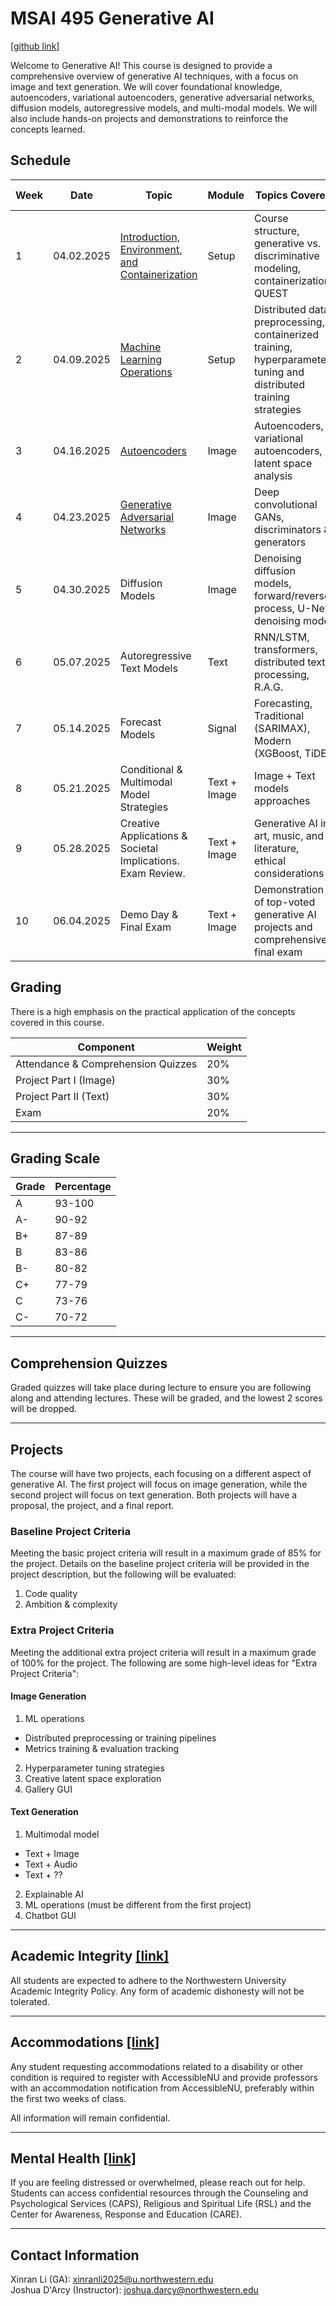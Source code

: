 # MSAI 495 Generative AI 
[[github link](https://github.com/drc-cs/SPRING25-GENERATIVE-AI)]

Welcome to Generative AI! This course is designed to provide a comprehensive overview of generative AI techniques, with a focus on image and text generation. We will cover foundational knowledge, autoencoders, variational autoencoders, generative adversarial networks, diffusion models, autoregressive models, and multi-modal models. We will also include hands-on projects and demonstrations to reinforce the concepts learned.

## Schedule

| Week | Date       | Topic   | Module       | Topics Covered  | Modern Architectures | Project Milestone |
|------|------------|--------------------------------------|--------------|--------------------------------------------------------------------------------| -- | -- |
| 1    | 04.02.2025 | [Introduction, Environment, and Containerization](https://drc-cs.github.io/SPRING25-GENERATIVE-AI/lectures/L01/#/) | Setup | Course structure, generative vs. discriminative modeling, containerization, QUEST | -- | -- |
| 2    | 04.09.2025 | [Machine Learning Operations](https://drc-cs.github.io/SPRING25-GENERATIVE-AI/lectures/L02/#/) | Setup | Distributed data preprocessing, containerized training, hyperparameter tuning and distributed training strategies | -- | Image Proposal |
| 3    | 04.16.2025 | [Autoencoders](https://drc-cs.github.io/SPRING25-GENERATIVE-AI/lectures/L03/#/) | Image | Autoencoders, variational autoencoders, latent space analysis | VAE, $\beta$-VAE | -- |
| 4    | 04.23.2025 | [Generative Adversarial Networks](https://drc-cs.github.io/SPRING25-GENERATIVE-AI/lectures/L04/#/) | Image | Deep convolutional GANs, discriminators & generators | WGAN-GP, Conditional GANs | -- |
| 5    | 04.30.2025 | Diffusion Models | Image | Denoising diffusion models, forward/reverse process, U-Net denoising model | DDIM, Imagen, Stable Diffusion | -- |
| 6    | 05.07.2025 | Autoregressive Text Models | Text | RNN/LSTM, transformers, distributed text processing, R.A.G. | GPT, BERT, T5 | Image Project |
| 7    | 05.14.2025 | Forecast Models | Signal | Forecasting, Traditional (SARIMAX), Modern (XGBoost, TiDE) | SARIMAX, XGBoost, TiDE | Text Proposal |
| 8    | 05.21.2025 | Conditional & Multimodal Model Strategies | Text + Image | Image + Text models approaches | CLIP, DALL-E, BLIP | -- |
| 9    | 05.28.2025 | Creative Applications & Societal Implications. Exam Review. | Text + Image | Generative AI in art, music, and literature, ethical considerations | GPT Storyteller, MusicGen | -- |
| 10   | 06.04.2025 | Demo Day & Final Exam | Text + Image | Demonstration of top-voted generative AI projects and comprehensive final exam | -- | Text Project |

## Grading

There is a high emphasis on the practical application of the concepts covered in this course.

| Component | Weight |
| --- | --- |
| Attendance & Comprehension Quizzes | 20% |
| Project Part I (Image) | 30% |
| Project Part II (Text) | 30% |
| Exam | 20% |

------

## Grading Scale

| Grade | Percentage |
| --- | --- |
| A | 93-100 |
| A- | 90-92 |
| B+ | 87-89 |
| B | 83-86 |
| B- | 80-82 |
| C+ | 77-79 |
| C | 73-76 |
| C- | 70-72 |

------

## Comprehension Quizzes

Graded quizzes will take place during lecture to ensure you are following along and attending lectures. These will be graded, and the lowest 2 scores will be dropped. 

------

## Projects

The course will have two projects, each focusing on a different aspect of generative AI. The first project will focus on image generation, while the second project will focus on text generation. Both projects will have a proposal, the project, and a final report.

### Baseline Project Criteria

Meeting the basic project criteria will result in a maximum grade of 85% for the project. Details on the baseline project criteria will be provided in the project description, but the following will be evaluated:

1. Code quality
2. Ambition & complexity

### Extra Project Criteria

Meeting the additional extra project criteria will result in a maximum grade of 100% for the project. The following are some high-level ideas for "Extra Project Criteria":

#### Image Generation

1. ML operations
- Distributed preprocessing or training pipelines
- Metrics training & evaluation tracking
2. Hyperparameter tuning strategies
3. Creative latent space exploration
4. Gallery GUI

#### Text Generation

1. Multimodal model
- Text + Image
- Text + Audio
- Text + ??
2. Explainable AI
3. ML operations (must be different from the first project)
4. Chatbot GUI

------

## Academic Integrity [[link]](https://www.northwestern.edu/provost/policies-procedures/academic-integrity/index.html)

All students are expected to adhere to the Northwestern University Academic Integrity Policy. Any form of academic dishonesty will not be tolerated.

------

## Accommodations [[link]](https://www.registrar.northwestern.edu/registration-graduation/northwestern-university-syllabus-standards.html#accessibility)

Any student requesting accommodations related to a disability or other condition is required to register with AccessibleNU and provide professors with an accommodation notification from AccessibleNU, preferably within the first two weeks of class. 

All information will remain confidential.

------

## Mental Health [[link]](https://www.registrar.northwestern.edu/registration-graduation/northwestern-university-syllabus-standards.html#wellness-and-health)

If you are feeling distressed or overwhelmed, please reach out for help. Students can access confidential resources through the Counseling and Psychological Services (CAPS), Religious and Spiritual Life (RSL) and the Center for Awareness, Response and Education (CARE).

-----

## Contact Information

Xinran Li (GA): xinranli2025@u.northwestern.edu<br>
Joshua D'Arcy (Instructor): joshua.darcy@northwestern.edu